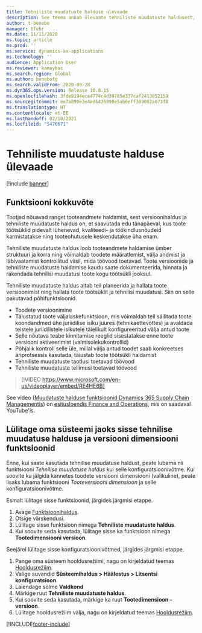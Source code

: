 ```yaml
---
title: Tehniliste muudatuste halduse ülevaade
description: See teema annab ülevaate tehniliste muudatuste haldusest, mis aitab teil planeerida ja hallata toote versioonimist ning hallata toote töötsüklit ja tehnilisi muudatusi.
author: t-benebo
manager: tfehr
ms.date: 11/11/2020
ms.topic: article
ms.prod: ''
ms.service: dynamics-ax-applications
ms.technology: ''
audience: Application User
ms.reviewer: kamaybac
ms.search.region: Global
ms.author: benebotg
ms.search.validFrom: 2020-09-28
ms.dyn365.ops.version: Release 10.0.15
ms.openlocfilehash: 3fde9194ece4774c4d39785e337caf2413052159
ms.sourcegitcommit: ee7a890e3e4ed6436898e5ab6eff309082a073f8
ms.translationtype: HT
ms.contentlocale: et-EE
ms.lasthandoff: 02/18/2021
ms.locfileid: "5476671"
---
```

# <a name="engineering-change-management-overview"></a>Tehniliste muudatuste halduse ülevaade

[!include [banner](../includes/banner.md)]

## <a name="feature-summary"></a>Funktsiooni kokkuvõte

Tootjad nõuavad ranget tooteandmete haldamist, sest versioonihaldus ja tehniliste muudatuste haldus on, et saavutada edu tänapäeval, kus toote töötsüklid pidevalt lühenevad, kvaliteedi- ja töökindlusnõudeid karmistatakse ning tooteohutusele keskendutakse üha enam.

Tehniliste muudatuste haldus loob tooteandmete haldamise ümber struktuuri ja korra ning võimaldab toodete määratlemist, välja andmist ja läbivaatamist kontrollitud viisil, mida töövood toetavad. Toote versioonide ja tehniliste muudatuste haldamise kaudu saate dokumenteerida, hinnata ja rakendada tehnilisi muudatusi toote kogu töötsükli jooksul.

Tehniliste muudatuste haldus aitab teil planeerida ja hallata toote versioonimist ning hallata toote töötsüklit ja tehnilisi muudatusi. Siin on selle pakutavad põhifunktsioonid.

- Toodete versioonimine
- Täiustatud toote väljalaskefunktsioon, mis võimaldab teil säilitada toote koondandmed ühe juriidilise isiku juures (tehnikaettevõttes) ja avaldada teistele juriidilistele isikutele täielikult konfigureeritud välja antud toote
- Selle nõutava teabe kinnitamise reeglid sisestatakse enne toote versiooni aktiveerimist (valmisolekukontrollid)
- Põhjalik kontroll selle üle, millal välja antud toodet saab konkreetses äriprotsessis kasutada, täiustab toote töötsükli haldamist
- Tehniliste muudatuste taotlusi toetavad töövood
- Tehniliste muudatuste tellimusi toetavad töövood

> [!VIDEO https://www.microsoft.com/en-us/videoplayer/embed/RE4HE6B]

See video ([Muudatuste halduse funktsioonid Dynamics 365 Supply Chain Managementis](https://youtu.be/N313FqvRuBc)) on [ esitusloendis Finance and Operations](https://www.youtube.com/playlist?list=PLcakwueIHoT_SYfIaPGoOhloFoCXiUSyW), mis on saadaval YouTube'is.

## <a name="turn-on-the-engineering-change-management-and-version-dimension-features-for-your-system"></a>Lülitage oma süsteemi jaoks sisse tehnilise muudatuse halduse ja versiooni dimensiooni funktsioonid

Enne, kui saate kasutada tehnilise muudatuse haldust, peate lubama nii funktsiooni *Tehnilise muudatuse haldus* kui selle konfiguratsioonivõtme. Kui soovite ka jälgida kannetes toodete versiooni dimensiooni (valikuline), peate lisaks lubama funktsiooni *Tooteversiooni dimensioon* ja selle konfiguratsioonivõtme.

Esmalt lülitage sisse funktsioonid, järgides järgmisi etappe.

1. Avage [Funktsioonihaldus](../../fin-ops-core/fin-ops/get-started/feature-management/feature-management-overview.md).
1. Otsige värskendusi.
1. Lülitage sisse funktsioon nimega **Tehniliste muudatuste haldus**.
1. Kui soovite seda kasutada, lülitage sisse ka funktsioon nimega **Tootedimensiooni versioon**.

Seejärel lülitage sisse konfiguratsioonivõtmed, järgides järgmisi etappe.

1. Pange oma süsteem hooldusrežiimi, nagu on kirjeldatud teemas [Hooldusrežiim](../../fin-ops-core/dev-itpro/sysadmin/maintenance-mode.md).
1. Valige suvandid **Süsteemihaldus \> Häälestus \> Litsentsi konfiguratsioon**.
1. Laiendage sõlme **Valdkond**
1. Märkige ruut **Tehniliste muudatuste haldus**.
1. Kui soovite seda kasutada, märkige ka ruut **Tootedimensioon – versioon**.
1. Lülitage hooldusrežiim välja, nagu on kirjeldatud teemas [Hooldusrežiim](../../fin-ops-core/dev-itpro/sysadmin/maintenance-mode.md).

[!INCLUDE[footer-include](../../includes/footer-banner.md)]
